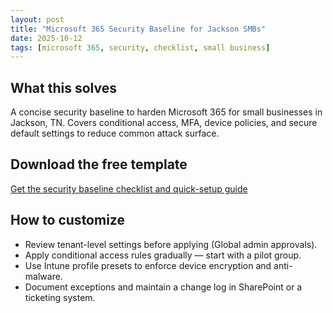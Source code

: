 ```yaml
---
layout: post
title: "Microsoft 365 Security Baseline for Jackson SMBs"
date: 2025-10-12
tags: [microsoft 365, security, checklist, small business]
---
```


## What this solves

A concise security baseline to harden Microsoft 365 for small businesses in Jackson, TN. Covers conditional access, MFA, device policies, and secure default settings to reduce common attack surface.

## Download the free template

[Get the security baseline checklist and quick-setup guide](https://makralkaza.com/store)

## How to customize

- Review tenant-level settings before applying (Global admin approvals).
- Apply conditional access rules gradually — start with a pilot group.
- Use Intune profile presets to enforce device encryption and anti-malware.
- Document exceptions and maintain a change log in SharePoint or a ticketing system.
